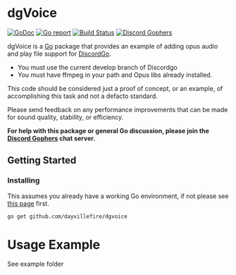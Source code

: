 dgVoice
====
[![GoDoc](https://godoc.org/github.com/dayvillefire/dgvoice?status.svg)](https://godoc.org/github.com/dayvillefire/dgvoice) [![Go report](http://goreportcard.com/badge/dayvillefire/dgvoice)](http://goreportcard.com/report/dayvillefire/dgvoice) [![Build Status](https://travis-ci.org/dayvillefire/dgvoice.svg?branch=master)](https://travis-ci.org/dayvillefire/dgvoice) [![Discord Gophers](https://img.shields.io/badge/Discord%20Gophers-%23info-blue.svg)](https://discord.gg/0f1SbxBZjYq9jLBk)

dgVoice is a [Go](https://golang.org/) package that provides an example of 
adding opus audio and play file support for [DiscordGo](https://github.com/bwmarrin/discordgo).

* You must use the current develop branch of Discordgo
* You must have ffmpeg in your path and Opus libs already installed.

This code should be considered just a proof of concept, or an example, of 
accomplishing this task and not a defacto standard. 

Please send feedback on any performance improvements that can be made for 
sound quality, stability, or efficiency.


**For help with this package or general Go discussion, please join the [Discord 
Gophers](https://discord.gg/0f1SbxBZjYq9jLBk) chat server.**

## Getting Started

### Installing

This assumes you already have a working Go environment, if not please see
[this page](https://golang.org/doc/install) first.

```sh
go get github.com/dayvillefire/dgvoice
```

# Usage Example
See example folder
